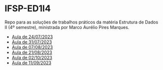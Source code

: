 # IFSP-ED1I4
Repo para as soluções de trabalhos práticos da matéria Estrutura de Dados II (4º semestre), ministrada por Marco Aurélio Pires Marques.

- [Aula de 24/07/2023][1]
- [Aula de 31/07/2023][2]
- [Aula de 07/08/2023][3]
- [Aula de 21/08/2023][4]
- [Aula de 02/10/2023][5]
- [Aula de 11/09/2023][6] 


[1]: https://github.com/gmartinsas/IFSP-ED1I4/tree/master/24.07/projMVC
[2]: https://github.com/gmartinsas/IFSP-ED1I4/tree/master/31.07
[3]: https://github.com/gmartinsas/IFSP-ED1I4/tree/master/07.08
[4]: https://github.com/gmartinsas/IFSP-ED1I4/tree/master/21.08
[5]: https://github.com/gmartinsas/IFSP-ED1I4/tree/master/02.10
[6]: https://github.com/gmartinsas/IFSP-ED1I4/tree/master/11.09
